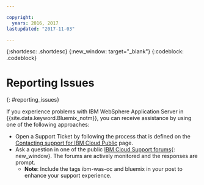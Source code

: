 ```yaml
---

copyright:
  years: 2016, 2017
lastupdated: "2017-11-03"

---
```


{:shortdesc: .shortdesc}
{:new_window: target="_blank"}
{:codeblock: .codeblock}

# Reporting Issues
{: #reporting_issues}

If you experience problems with IBM WebSphere Application Server in {{site.data.keyword.Bluemix_notm}}, you can receive assistance by using one of the following approaches:

* Open a Support Ticket by following the process that is defined on the [Contacting support for IBM Cloud Public](/docs/support/index.html#contacting-support) page.
* Ask a question in one of the public [IBM Cloud Support forums](https://developer.ibm.com/bluemix/support/){: new_window}. The forums are actively monitored and the responses are prompt.
  * **Note**: Include the tags ibm-was-oc and bluemix in your post to enhance your support experience.
